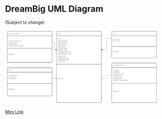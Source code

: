 # DreamBig UML Diagram

(Subject to change)

![UML Diagram](../../assests/images/uml_diagram.jpg)

[Miro Link](https://miro.com/app/board/uXjVO5LY6zo=/?share_link_id=917467665424)
